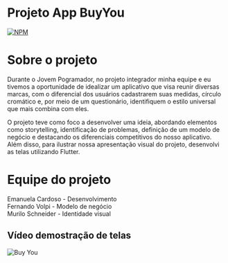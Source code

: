 # Projeto App BuyYou
[![NPM](https://img.shields.io/npm/l/react)](https://github.com/CardosoEmanuela/ProjetoAppBuyYou/blob/main/LICENSE)

# Sobre o projeto

Durante o Jovem Pogramador, no projeto integrador minha equipe e eu tivemos a oportunidade de idealizar um aplicativo que visa reunir diversas marcas, com o diferencial dos usuários cadastrarem suas medidas, círculo cromático e, por meio de um questionário, identifiquem o estilo universal que mais combina com eles.

O projeto teve como foco a desenvolver uma ideia, abordando elementos como storytelling, identificação de problemas, definição de um modelo de negócio e destacando os diferenciais competitivos do nosso aplicativo. Além disso, para ilustrar nossa apresentação visual do projeto, desenvolvi as telas utilizando Flutter.

# Equipe do projeto

Emanuela Cardoso  - Desenvolvimento                    
Fernando Volpi  - Modelo de negócio                       
Murilo Schneider - Identidade visual

## Vídeo demostração de telas
![Buy You](https://github.com/CardosoEmanuela/ProjetoAppBuyYou/blob/main/Assets/videobuyou_2_.gif) 
